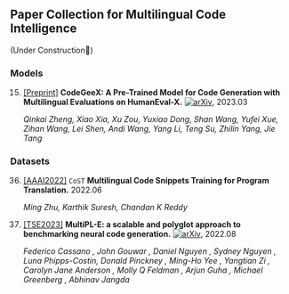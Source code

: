 ## Paper Collection for Multilingual Code Intelligence

(Under Construction🚧)

### Models

15. [[Preprint]](https://openreview.net/forum?id=NRhaCyPhQbm) **CodeGeeX: A Pre-Trained Model for Code Generation with Multilingual Evaluations on HumanEval-X.** [![arXiv](https://img.shields.io/badge/arXiv-2303.17568-b31b1b.svg)](https://arxiv.org/abs/2303.17568), 2023.03

    *Qinkai Zheng, Xiao Xia, Xu Zou, Yuxiao Dong, Shan Wang, Yufei Xue, Zihan Wang, Lei Shen, Andi Wang, Yang Li, Teng Su, Zhilin Yang, Jie Tang* 

### Datasets

36. [[AAAI2022]](https://ojs.aaai.org/index.php/AAAI/article/view/21434) `CoST` **Multilingual Code Snippets Training for Program Translation.** 2022.06

    *Ming Zhu, Karthik Suresh, Chandan K Reddy* 

32. [[TSE2023]](https://ieeexplore.ieee.org/abstract/document/10103177) **MultiPL-E: a scalable and polyglot approach to benchmarking neural code generation.** [![arXiv](https://img.shields.io/badge/arXiv-2208.08227-b31b1b.svg)](https://arxiv.org/abs/2208.08227), 2022.08

    *Federico Cassano , John Gouwar , Daniel Nguyen , Sydney Nguyen , Luna Phipps-Costin, Donald Pinckney , Ming-Ho Yee , Yangtian Zi , Carolyn Jane Anderson , Molly Q Feldman , Arjun Guha , Michael Greenberg , Abhinav Jangda* 